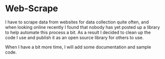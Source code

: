 Web-Scrape
==========

I have to scrape data from websites for data collection quite often, and when looking online recently I found that nobody has yet posted up a library to help automate this process a bit. As a result I decided to clean up the code I use and publish it as an open source library for others to use.

When I have a bit more time, I will add some documentation and sample code.
